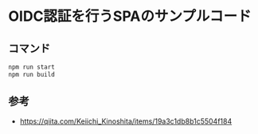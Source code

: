 # OIDC認証を行うSPAのサンプルコード

## コマンド

```sh
npm run start 
npm run build
```

## 参考

- <https://qiita.com/Keiichi_Kinoshita/items/19a3c1db8b1c5504f184>
